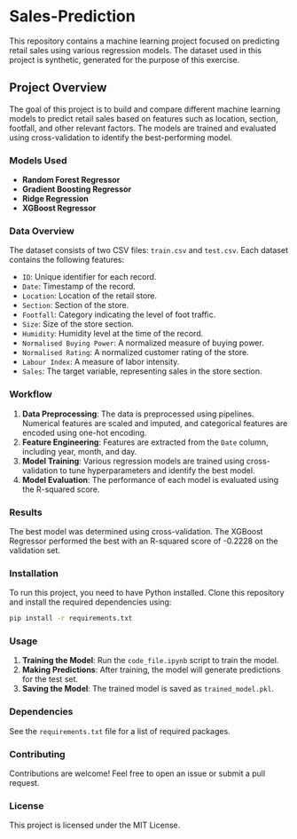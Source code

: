# Sales-Prediction

This repository contains a machine learning project focused on predicting retail sales using various regression models. The dataset used in this project is synthetic, generated for the purpose of this exercise.

## Project Overview

The goal of this project is to build and compare different machine learning models to predict retail sales based on features such as location, section, footfall, and other relevant factors. The models are trained and evaluated using cross-validation to identify the best-performing model.

### Models Used
- **Random Forest Regressor**
- **Gradient Boosting Regressor**
- **Ridge Regression**
- **XGBoost Regressor**

### Data Overview

The dataset consists of two CSV files: `train.csv` and `test.csv`. Each dataset contains the following features:
- `ID`: Unique identifier for each record.
- `Date`: Timestamp of the record.
- `Location`: Location of the retail store.
- `Section`: Section of the store.
- `Footfall`: Category indicating the level of foot traffic.
- `Size`: Size of the store section.
- `Humidity`: Humidity level at the time of the record.
- `Normalised Buying Power`: A normalized measure of buying power.
- `Normalised Rating`: A normalized customer rating of the store.
- `Labour Index`: A measure of labor intensity.
- `Sales`: The target variable, representing sales in the store section.

### Workflow

1. **Data Preprocessing**: The data is preprocessed using pipelines. Numerical features are scaled and imputed, and categorical features are encoded using one-hot encoding.
2. **Feature Engineering**: Features are extracted from the `Date` column, including year, month, and day.
3. **Model Training**: Various regression models are trained using cross-validation to tune hyperparameters and identify the best model.
4. **Model Evaluation**: The performance of each model is evaluated using the R-squared score.

### Results

The best model was determined using cross-validation. The XGBoost Regressor performed the best with an R-squared score of -0.2228 on the validation set.

### Installation

To run this project, you need to have Python installed. Clone this repository and install the required dependencies using:

```bash
pip install -r requirements.txt
```
### Usage

1. **Training the Model**: Run the `code_file.ipynb` script to train the model.
2. **Making Predictions**: After training, the model will generate predictions for the test set.
3. **Saving the Model**: The trained model is saved as `trained_model.pkl`.

### Dependencies

See the `requirements.txt` file for a list of required packages.

### Contributing

Contributions are welcome! Feel free to open an issue or submit a pull request.

### License

This project is licensed under the MIT License.


